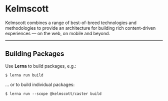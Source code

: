 # Kelmscott

Kelmscott combines a range of best-of-breed technologies and methodologies to provide an architecture for building rich content-driven experiences — on the web, on mobile and beyond. 

---

## Building Packages

Use **Lerna** to build packages, e.g.:

```shell
$ lerna run build
```

... or to build individual packages:

```shell
$ lerna run --scope @kelmscott/caster build
```

